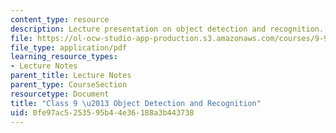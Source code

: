 ```yaml
---
content_type: resource
description: Lecture presentation on object detection and recognition.
file: https://ol-ocw-studio-app-production.s3.amazonaws.com/courses/9-913-pattern-recognition-for-machine-vision-fall-2004/0fe97ac5253595b44e36188a3b443738_class_9.pdf
file_type: application/pdf
learning_resource_types:
- Lecture Notes
parent_title: Lecture Notes
parent_type: CourseSection
resourcetype: Document
title: "Class 9 \u2013 Object Detection and Recognition"
uid: 0fe97ac5-2535-95b4-4e36-188a3b443738
---
```


